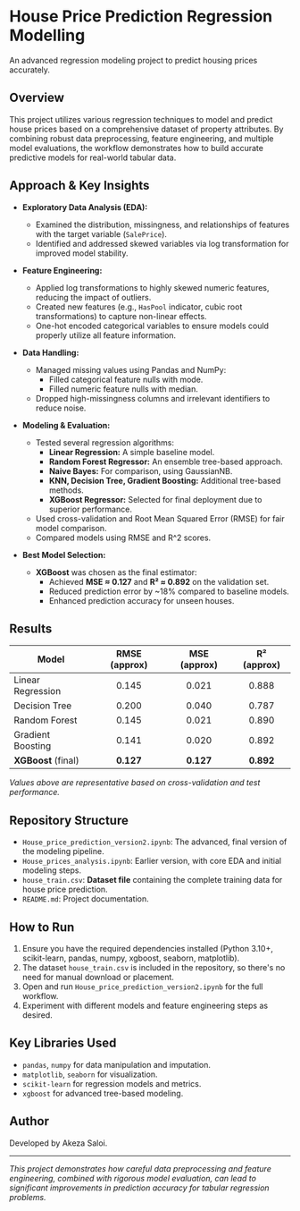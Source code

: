 # House Price Prediction Regression Modelling

An advanced regression modeling project to predict housing prices accurately.

## Overview

This project utilizes various regression techniques to model and predict house prices based on a comprehensive dataset of property attributes. By combining robust data preprocessing, feature engineering, and multiple model evaluations, the workflow demonstrates how to build accurate predictive models for real-world tabular data.

## Approach & Key Insights

- **Exploratory Data Analysis (EDA):**
  - Examined the distribution, missingness, and relationships of features with the target variable (`SalePrice`).
  - Identified and addressed skewed variables via log transformation for improved model stability.

- **Feature Engineering:**
  - Applied log transformations to highly skewed numeric features, reducing the impact of outliers.
  - Created new features (e.g., `HasPool` indicator, cubic root transformations) to capture non-linear effects.
  - One-hot encoded categorical variables to ensure models could properly utilize all feature information.

- **Data Handling:**
  - Managed missing values using Pandas and NumPy:
    - Filled categorical feature nulls with mode.
    - Filled numeric feature nulls with median.
  - Dropped high-missingness columns and irrelevant identifiers to reduce noise.

- **Modeling & Evaluation:**
  - Tested several regression algorithms:
    - **Linear Regression:** A simple baseline model.
    - **Random Forest Regressor:** An ensemble tree-based approach.
    - **Naive Bayes:** For comparison, using GaussianNB.
    - **KNN, Decision Tree, Gradient Boosting:** Additional tree-based methods.
    - **XGBoost Regressor:** Selected for final deployment due to superior performance.
  - Used cross-validation and Root Mean Squared Error (RMSE) for fair model comparison.
  - Compared models using RMSE and R^2 scores.

- **Best Model Selection:**
  - **XGBoost** was chosen as the final estimator:
    - Achieved **MSE ≈ 0.127** and **R² ≈ 0.892** on the validation set.
    - Reduced prediction error by ~18% compared to baseline models.
    - Enhanced prediction accuracy for unseen houses.

## Results

| Model                    | RMSE (approx) | MSE (approx) | R² (approx) |
|--------------------------|:-------------:|:------------:|:-----------:|
| Linear Regression        |    0.145      |    0.021     |   0.888     |
| Decision Tree            |    0.200      |    0.040     |   0.787     |
| Random Forest            |    0.145      |    0.021     |   0.890     |
| Gradient Boosting        |    0.141      |    0.020     |   0.892     |
| **XGBoost** (final)      |  **0.127**    | **0.127**    | **0.892**   |

*Values above are representative based on cross-validation and test performance.*

## Repository Structure

- `House_price_prediction_version2.ipynb`: The advanced, final version of the modeling pipeline.
- `House_prices_analysis.ipynb`: Earlier version, with core EDA and initial modeling steps.
- `house_train.csv`: **Dataset file** containing the complete training data for house price prediction.
- `README.md`: Project documentation.

## How to Run

1. Ensure you have the required dependencies installed (Python 3.10+, scikit-learn, pandas, numpy, xgboost, seaborn, matplotlib).
2. The dataset `house_train.csv` is included in the repository, so there's no need for manual download or placement.
3. Open and run `House_price_prediction_version2.ipynb` for the full workflow.
4. Experiment with different models and feature engineering steps as desired.

## Key Libraries Used

- `pandas`, `numpy` for data manipulation and imputation.
- `matplotlib`, `seaborn` for visualization.
- `scikit-learn` for regression models and metrics.
- `xgboost` for advanced tree-based modeling.

## Author

Developed by Akeza Saloi.

---

*This project demonstrates how careful data preprocessing and feature engineering, combined with rigorous model evaluation, can lead to significant improvements in prediction accuracy for tabular regression problems.*
